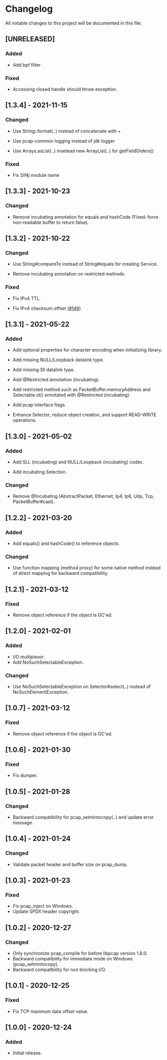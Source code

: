<!--
SPDX-FileCopyrightText: 2020-2021 Pcap Project
SPDX-License-Identifier: MIT OR Apache-2.0
-->

# Changelog

All notable changes to this project will be documented in this file.

## [UNRELEASED]

### Added

- Add bpf filter

### Fixed

- Accessing closed handle should throw exception.

## [1.3.4] - 2021-11-15

### Changed

- Use String::format(..) instead of concatenate with +

- Use pcap-common logging instead of jdk logger

- Use Arrays.asList(..) insetead new ArrayList(..) for getFieldOrders()

### Fixed

- Fix Slf4j module name

## [1.3.3] - 2021-10-23

### Changed

- Remove incubating annotation for equals and hashCode (Fixed: force non-readable buffer to return false).

## [1.3.2] - 2021-10-22

### Changed

- Use String#compareTo instead of String#equals for creating Service.

- Remove incubating annotation on restricted methods.

### Fixed

- Fix IPv4 TTL.

- Fix IPv4 checksum offset ([#149](https://github.com/ardikars/pcap/issues/149))

## [1.3.1] - 2021-05-22

### Added

- Add optional properties for character encoding when initializing library.

- Add missing NULL/Loopback datalink type.

- Add missing Sll datalink type.

- Add @Restricted annotation (incubating).

- Add restricted method such as PacketBuffer.memoryAddress and Selectable.id() annotated with @Restricted (incubating).

- Add pcap interface flags.

- Enhance Selector, reduce object creation, and support READ-WRITE operations.

## [1.3.0] - 2021-05-02

### Added

- Add SLL (incubating) and NULL/Loopback (incubating) codec.

- Add incubating Selection.

### Changed

- Remove @Incubating (AbstractPacket, Ethernet, Ip4, Ip6, Udp, Tcp, PacketBuffer#cast).

## [1.2.2] - 2021-03-20

### Added

- Add equals() and hashCode() to reference objects.

### Changed

- Use function mapping (method proxy) for some native method instead of direct mapping for backward compatibility.

## [1.2.1] - 2021-03-12

### Fixed

- Remove object reference if the object is GC'ed.

## [1.2.0] - 2021-02-01

### Added

- I/O multiplexor.
- Add NoSuchSelectableException.

### Changed

- Use NoSuchSelectableException on Selector#select(..) instead of NoSuchElementException.

## [1.0.7] - 2021-03-12

### Fixed

- Remove object reference if the object is GC'ed.

## [1.0.6] - 2021-01-30

### Fixed

- Fix dumper.

## [1.0.5] - 2021-01-28

### Changed

- Backward compatibility for pcap_setmintocopy(..) and update error message.

## [1.0.4] - 2021-01-24

### Changed

- Validate packet header and buffer size on pcap_dump.

## [1.0.3] - 2021-01-23

### Fixed

- Fix pcap_inject on Windows.
- Update SPDX header copyright.

## [1.0.2] - 2020-12-27

### Changed

- Only synchronize pcap_compile for before libpcap version 1.8.0.
- Backward compatibility for immediate mode on Windows (pcap_setmintocopy).
- Backward compatibility for non blocking I/O.

## [1.0.1] - 2020-12-25

### Fixed

- Fix TCP maximum data offset value.

## [1.0.0] - 2020-12-24

### Added

- Initial release.
